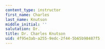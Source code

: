 ```yaml
---
content_type: instructor
first_name: Charles
last_name: Knutson
middle_initial: ''
salutation: Dr.
title: Dr. Charles Knutson
uid: 4f95e3ab-a255-9edc-2f44-5b65b98487f5
---
```

